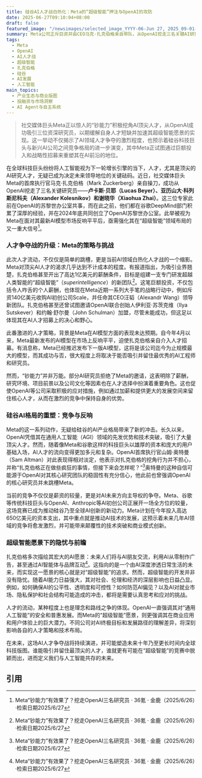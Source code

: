 ```yaml
---
title: 硅谷AI人才战白热化：Meta的“超级智能”押注与OpenAI的攻防
date: 2025-06-27T09:10:04+08:00
draft: false
featured_image: "/newsimages/selected_image_YYYY-06-Jun 27, 2025_09-01-13-753.jpg"
summary: Meta公司正斥巨资并由CEO马克·扎克伯格亲自带队，从OpenAI挖走三名关键AI研究员，以期强化其在超级智能领域的布局并缓解人才短缺。这一举动揭示了AI领域日益白热化的人才争夺战，以及科技巨头Meta通过大规模资本投入和人才吸纳来重塑AI行业格局的战略意图。此消彼长的人才流动，不仅将深刻影响各公司在AI前沿技术上的竞争力，也预示着人工智能未来发展方向和商业应用形态的潜在变化。
tags: 
  - Meta
  - OpenAI
  - AI人才战
  - 超级智能
  - 扎克伯格
  - 硅谷
  - AI发展
  - 人工智能
main_topics: 
  - 产业生态与商业版图
  - 投融资与市场洞察
  - AI Agent与自主系统
---
```


> 社交媒体巨头Meta正以惊人的“钞能力”积极挖角AI顶尖人才，从OpenAI成功吸引三位资深研究员，以期缓解自身人才短缺并加速其超级智能愿景的实现。这一举动不仅揭示了AI领域人才争夺的激烈程度，也预示着硅谷科技巨头与新兴AI公司之间竞争格局的进一步演变，其中Meta正试图通过巨额投入和战略性招募来重塑其在AI前沿的地位。

在全球科技巨头纷纷将人工智能视为下一轮增长引擎的当下，人才，尤其是顶尖的AI研究人才，无疑已成为决定未来领导地位的关键砝码。近日，社交媒体巨头Meta的首席执行官马克·扎克伯格（Mark Zuckerberg）亲自操刀，成功从OpenAI挖走了三名关键研究员——**卢卡斯·贝耶（Lucas Beyer）、亚历山大·科列斯尼科夫（Alexander Kolesnikov）和谢晓华（Xiaohua Zhai）**。这三位专家此前在OpenAI的苏黎世办公室共事，而在此之前，他们都在谷歌DeepMind部门积累了深厚的经验，并在2024年底共同创立了OpenAI苏黎世办公室。此举被视为Meta在面对其最新AI模型市场反响平平后，亟需强化其在“超级智能”领域布局的又一重大信号[^1]。

### 人才争夺战的升级：Meta的策略与挑战

此次人才流动，不仅仅是简单的跳槽，更是当前AI领域白热化人才战的一个缩影。Meta对顶尖AI人才的渴求几乎达到不计成本的程度。有报道指出，为吸引业界翘楚，扎克伯格甚至开出了高达1亿美元的薪酬条件，目标是组建一支专门研发超越人类智能的“超级智能”（_superintelligence_）的新团队[^1]。这笔巨额投资，不仅包括令人咋舌的个人薪酬，也体现在Meta近期一系列大手笔的战略行动中，例如斥资140亿美元收购AI初创公司Scale，并任命其CEO汪韬（Alexandr Wang）领导新团队。扎克伯格甚至还曾试图邀请OpenAI联合创始人伊利亚·苏茨克维（Ilya Sutskever）和约翰·舒尔曼（John Schulman）加盟，尽管未能成功，但这足以体现其在AI人才招募上的决心和野心。

此番激进的人才策略，背景是Meta在AI模型方面的表现未达预期。自今年4月以来，Meta最新发布的AI模型在市场上反响平平，迫使扎克伯格亲自介入人才招募。有消息称，Meta已经推迟发布下一版AI模型，这将是该公司迄今为止规模最大的模型，而其成功与否，很大程度上将取决于能否吸引并留住最优秀的AI工程师和研究员。

然而，“钞能力”并非万能。部分AI研究员拒绝了Meta的邀请，这表明除了薪酬，研究环境、项目前景以及公司文化等因素也在人才选择中扮演着重要角色。这也促使OpenAI等公司采取积极的应对措施，例如通过加薪和提供更大的发展空间来留住核心人才，从而在激烈的竞争中保持自身的优势。

### 硅谷AI格局的重塑：竞争与反响

Meta的这一系列动作，无疑给硅谷的AI产业格局带来了新的冲击。长久以来，OpenAI凭借其在通用人工智能（AGI）领域的先发优势和技术突破，吸引了大量顶尖人才。然而，随着像Meta和谷歌这样的科技巨头以雄厚的资本和庞大的用户基础入场，AI人才的流向变得更加多元和复杂。OpenAI首席执行官山姆·奥特曼（Sam Altman）对此表现得相对淡定，他表示对扎克伯格的挖角行为并不担心，并称“扎克伯格正在做些疯狂的事情，但接下来会怎样呢？”[^1]奥特曼的这种自信可能源于OpenAI对其核心研究团队的稳固性有充分信心，他此前也曾强调OpenAI的核心研究员并未跳槽Meta。

当前的竞争不仅仅是薪资的较量，更是对AI未来方向主导权的争夺。Meta、谷歌等传统科技巨头与OpenAI、Anthropic等AI初创公司正展开一场全方位的较量，这场竞赛已成为推动硅谷乃至全球AI创新的新动力。Meta计划在今年投入高达650亿美元的资本支出，其中重点就是推动AI技术的发展，这预示着未来几年AI领域的竞争将愈发激烈，并可能带来颠覆性的技术突破和商业模式创新。

### 超级智能愿景下的隐忧与前瞻

扎克伯格多次描绘其宏大的AI愿景：未来人们将与AI朋友交流，利用AI从零制作广告，甚至通过AI智能体与品牌互动[^1]。这指向的是一个由AI深度渗透日常生活的未来，而实现这一愿景的核心就是对“超级智能”的追求。然而，超级智能的开发并非没有隐忧。随着AI能力日益强大，其对社会、伦理和经济的深层影响也日益凸显。例如，如何确保AI的公平性、透明度和可控性？如何防范AI偏见？以及AI对就业市场、隐私保护和社会结构可能造成的冲击，都将是需要认真思考和应对的挑战。

人才的流动，某种程度上也是理念和路线之争的体现。OpenAI一直强调其对“通用人工智能”的安全和普惠发展。而Meta的“超级智能”愿景，则更强调其在商业应用和用户体验上的巨大潜力。不同公司对AI终极目标和发展路径的理解差异，将深刻影响各自的人才策略和技术布局。

在未来，这场AI人才争夺战将持续演进，并可能塑造未来十年乃至更长时间内全球科技版图。谁能吸引并留住最顶尖的人才，谁就更有可能在“超级智能”的竞赛中脱颖而出，进而定义我们与人工智能共存的未来。

## 引用

[^1]: Meta“钞能力”有效果了？挖走OpenAI三名研究员 · 36氪 · 金鹿（2025/6/26）·检索日期2025/6/27
